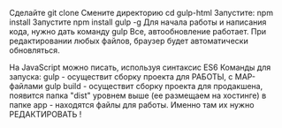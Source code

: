 Сделайте git clone
Смените директорию cd gulp-html
Запустите: npm install
Запустите npm install gulp -g
Для начала работы и написания кода, нужно дать команду gulp
Все, автообновление работает. При редактировании любых файлов, браузер будет автоматически обновляться.

На JavaScript можно писать, используя синтаксис ES6
Команды для запуска:
gulp - осуществит сборку проекта для РАБОТЫ, с MAP-файлами
gulp build - осуществит сборку проекта для продакшена, появится папка "dist" уровнем выше (ее размещаем на хостинге)
в папке app - находятся файлы для работы. Именно там их нужно РЕДАКТИРОВАТЬ ! 
